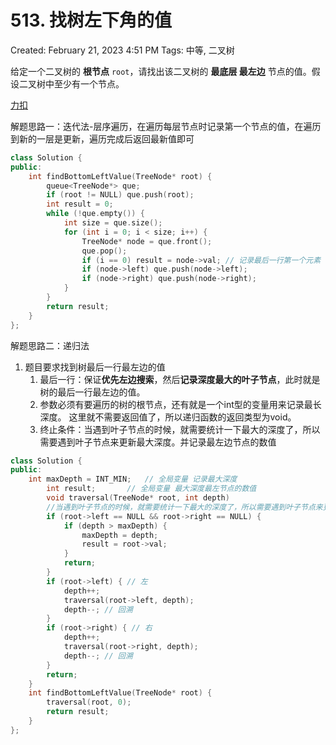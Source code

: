 # 513. 找树左下角的值

Created: February 21, 2023 4:51 PM
Tags: 中等, 二叉树

给定一个二叉树的 **根节点** `root`，请找出该二叉树的 **最底层 最左边** 节点的值。假设二叉树中至少有一个节点。

[力扣](https://leetcode.cn/problems/find-bottom-left-tree-value/)

解题思路一：迭代法-层序遍历，在遍历每层节点时记录第一个节点的值，在遍历到新的一层是更新，遍历完成后返回最新值即可

```cpp
class Solution {
public:
    int findBottomLeftValue(TreeNode* root) {
        queue<TreeNode*> que;
        if (root != NULL) que.push(root);
        int result = 0;
        while (!que.empty()) {
            int size = que.size();
            for (int i = 0; i < size; i++) {
                TreeNode* node = que.front();
                que.pop();
                if (i == 0) result = node->val; // 记录最后一行第一个元素
                if (node->left) que.push(node->left);
                if (node->right) que.push(node->right);
            }
        }
        return result;
    }
};
```

解题思路二：递归法

1. 题目要求找到树最后一行最左边的值
    1. 最后一行：保证**优先左边搜索**，然后**记录深度最大的叶子节点**，此时就是树的最后一行最左边的值。
    2. 参数必须有要遍历的树的根节点，还有就是一个int型的变量用来记录最长深度。 这里就不需要返回值了，所以递归函数的返回类型为void。
    3. 终止条件：当遇到叶子节点的时候，就需要统计一下最大的深度了，所以需要遇到叶子节点来更新最大深度。并记录最左边节点的数值

```cpp
class Solution {
public:
    int maxDepth = INT_MIN;   // 全局变量 记录最大深度
		int result;       // 全局变量 最大深度最左节点的数值
		void traversal(TreeNode* root, int depth)
		//当遇到叶子节点的时候，就需要统计一下最大的深度了，所以需要遇到叶子节点来更新最大深度。并记录最左边节点的数值
        if (root->left == NULL && root->right == NULL) {
            if (depth > maxDepth) {
                maxDepth = depth;
                result = root->val;
            }
            return;
        }
        if (root->left) { // 左
            depth++;
            traversal(root->left, depth);
            depth--; // 回溯
        } 
        if (root->right) { // 右
            depth++;
            traversal(root->right, depth);
            depth--; // 回溯
        }
        return;
    }
    int findBottomLeftValue(TreeNode* root) {
        traversal(root, 0);
        return result;
    }
};
```